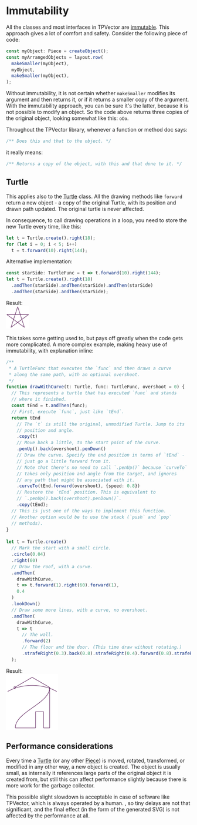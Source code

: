 # Immutability

All the classes and most interfaces in TPVector are
[immutable](https://en.wikipedia.org/wiki/Immutable_object). This approach gives
a lot of comfort and safety. Consider the following piece of code:

<!-- deno-fmt-ignore -->
```ts
const myObject: Piece = createObject();
const myArrangedObjects = layout.row(
  makeSmaller(myObject),
  myObject,
  makeSmaller(myObject),
);
```

Without immutability, it is not certain whether `makeSmaller` modifies its
argument and then returns it, or if it returns a smaller copy of the argument.
With the immutability approach, you can be sure it's the latter, because it is
not possible to modify an object. So the code above returns three copies of the
original object, looking somewhat like this: `oOo`.

Throughout the TPVector library, whenever a function or method doc says:

```ts
/** Does this and that to the object. */
```

it really means:

```ts
/** Returns a copy of the object, with this and that done to it. */
```

## Turtle

This applies also to the [Turtle](../src/turtle.ts) class. All the drawing
methods like `forward` return a new object - a copy of the original Turtle, with
its position and drawn path updated. The original turtle is never affected.

In consequence, to call drawing operations in a loop, you need to store the new
Turtle every time, like this:

<!-- deno-fmt-ignore -->
```ts
let t = Turtle.create().right(18);
for (let i = 0; i < 5; i++)
  t = t.forward(10).right(144);
```

Alternative implementation:

<!-- deno-fmt-ignore -->
```ts
const starSide: TurtleFunc = t => t.forward(10).right(144);
let t = Turtle.create().right(18)
  .andThen(starSide).andThen(starSide).andThen(starSide)
  .andThen(starSide).andThen(starSide);
```

Result:<br> ![Star](star.png)

This takes some getting used to, but pays off greatly when the code gets more
complicated. A more complex example, making heavy use of immutability, with
explanation inline:

<!-- deno-fmt-ignore -->
```ts
/**
 * A TurtleFunc that executes the `func` and then draws a curve
 * along the same path, with an optional overshoot.
 */
function drawWithCurve(t: Turtle, func: TurtleFunc, overshoot = 0) {
  // This represents a turtle that has executed `func` and stands
  // where it finished.
  const tEnd = t.andThen(func);
  // First, execute `func`, just like `tEnd`.
  return tEnd
    // The `t` is still the original, unmodified Turtle. Jump to its
    // position and angle.
    .copy(t)
    // Move back a little, to the start point of the curve.
    .penUp().back(overshoot).penDown()
    // Draw the curve. Specify the end position in terms of `tEnd` -
    // just go a little forward from it.
    // Note that there's no need to call `.penUp()` because `curveTo`
    // takes only position and angle from the target, and ignores
    // any path that might be associated with it.
    .curveTo(tEnd.forward(overshoot), {speed: 0.8})
    // Restore the `tEnd` position. This is equivalent to
    // `.penUp().back(overshoot).penDown()`.
    .copy(tEnd);
  // This is just one of the ways to implement this function.
  // Another option would be to use the stack (`push` and `pop`
  // methods).
}

let t = Turtle.create()
  // Mark the start with a small circle.
  .circle(0.04)
  .right(60)
  // Draw the roof, with a curve.
  .andThen(
    drawWithCurve,
    t => t.forward(1).right(60).forward(1),
    0.4
  )
  .lookDown()
  // Draw some more lines, with a curve, no overshoot.
  .andThen(
    drawWithCurve,
    t => t
      // The wall.
      .forward(2)
      // The floor and the door. (This time draw without rotating.)
      .strafeRight(0.3).back(0.8).strafeRight(0.4).forward(0.8).strafeRight(1),
  );
```

Result:<br> ![Immutable house](immutable_house.png)

## Performance considerations

Every time a [Turtle](../src/turtle.ts) (or any other [Piece](../src/pieces.ts))
is moved, rotated, transformed, or modified in any other way, a new object is
created. The object is usually small, as internally it references large parts of
the original object it is created from, but still this can affect performance
slightly because there is more work for the garbage collector.

This possible slight slowdown is acceptable in case of software like TPVector,
which is always operated by a human. , so tiny delays are not that significant,
and the final effect (in the form of the generated SVG) is not affected by the
performance at all.
